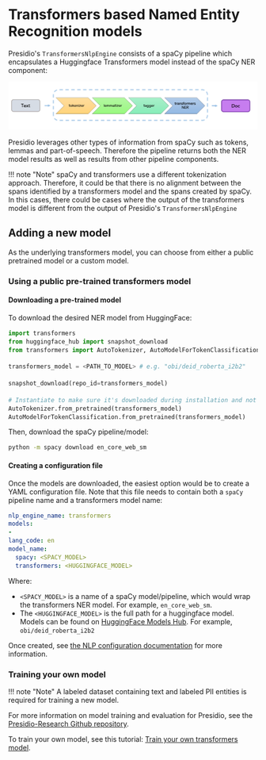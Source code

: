# Transformers based Named Entity Recognition models

Presidio's `TransformersNlpEngine` consists of a spaCy pipeline which encapsulates a Huggingface Transformers model instead of the spaCy NER component:

![image](../../assets/spacy-transformers-ner.png)

Presidio leverages other types of information from spaCy such as tokens, lemmas and part-of-speech. 
Therefore the pipeline returns both the NER model results as well as results from other pipeline components.

!!! note "Note"
    spaCy and transformers use a different tokenization approach. Therefore, it could be that there is no alignment between the spans identified by a transformers model and the spans created by spaCy. In this cases, there could be cases where the output of the transformers model is different from the output of Presidio's `TransformersNlpEngine`

## Adding a new model

As the underlying transformers model, you can choose from either a public pretrained model or a custom model.

### Using a public pre-trained transformers model

#### Downloading a pre-trained model
To download the desired NER model from HuggingFace:

```python
import transformers
from huggingface_hub import snapshot_download
from transformers import AutoTokenizer, AutoModelForTokenClassification

transformers_model = <PATH_TO_MODEL> # e.g. "obi/deid_roberta_i2b2"

snapshot_download(repo_id=transformers_model)

# Instantiate to make sure it's downloaded during installation and not runtime
AutoTokenizer.from_pretrained(transformers_model)
AutoModelForTokenClassification.from_pretrained(transformers_model)
```

Then, download the spaCy pipeline/model:
```sh
python -m spacy download en_core_web_sm
```

#### Creating a configuration file
Once the models are downloaded, the easiest option would be to create a YAML configuration file.
Note that this file needs to contain both a `spaCy` pipeline name and a transformers model name:

```yaml
nlp_engine_name: transformers
models:
-
lang_code: en
model_name:
  spacy: <SPACY_MODEL>
  transformers: <HUGGINGFACE_MODEL>
```
    
Where:
- `<SPACY_MODEL>` is a name of a spaCy model/pipeline, which would wrap the transformers NER model. For example, `en_core_web_sm`.
- The `<HUGGINGFACE_MODEL>` is the full path for a huggingface model. Models can be found on [HuggingFace Models Hub](https://huggingface.co/models?pipeline_tag=token-classification). For example, `obi/deid_roberta_i2b2`

Once created, see [the NLP configuration documentation](../customizing_nlp_models.md#Configure-Presidio-to-use-the-new-model) for more information.

### Training your own model

!!! note "Note"
    A labeled dataset containing text and labeled PII entities is required for training a new model.

For more information on model training and evaluation for Presidio, see the [Presidio-Research Github repository](https://github.com/microsoft/presidio-research).

To train your own model, see this tutorial: [Train your own transformers model](https://huggingface.co/docs/transformers/training).
